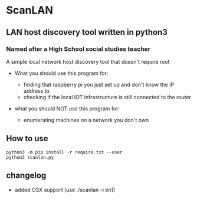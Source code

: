 # ScanLAN
## LAN host discovery tool written in python3
### Named after a High School social studies teacher

A simple local network host discovery tool that doesn't require root

* What you should use this program for:
  - finding that raspberry pi you just set up and don't know the IP address to
  - checking if the local IOT infrastructure is still connected to the router

* what you should NOT use this program for:
  - enumerating machines on a network you don't own

## How to use
```
python3 -m pip install -r require.txt --user
python3 scanlan.py
```

## changelog
- added OSX support (use ./scanlan -i en1)
